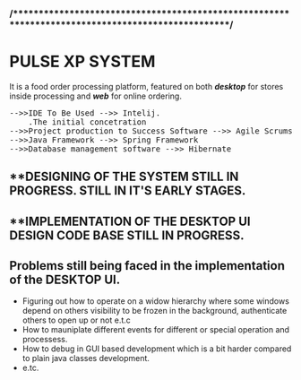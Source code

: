 <h3>/*************************************************************************************************/</h3>


 <h1>PULSE XP SYSTEM</h1> 
 
 <p>It is a food order processing platform, featured on both <b><i>desktop</i></b> for stores inside processing and <b><i>web</i></b> for online ordering.</p>

<div>
<pre>
-->>IDE To Be Used -->> Intelij.
    .The initial concetration
-->>Project production to Success Software -->> Agile Scrums
-->>Java Framework -->> Spring Framework
-->>Database management software -->> Hibernate
</pre>
</div>

<div><h2>**DESIGNING OF THE SYSTEM STILL IN PROGRESS. STILL IN IT'S EARLY STAGES.</h2></div>

<div><h2>**IMPLEMENTATION OF THE DESKTOP UI DESIGN CODE BASE STILL IN PROGRESS.</h2></div>

<div>
 <h2>Problems still being faced in the implementation of the <b>DESKTOP UI</b>.</h2>
 <ul>
  <li>Figuring out how to operate on a widow hierarchy where some windows depend on others visibility to be frozen in the background,
  authenticate others to open up or not e.t.c</li>
  <li>How to mauniplate different events for different or special operation and processess.</li>
  <li>How to debug in GUI based development which is a bit harder compared to plain java classes development.</li>
  <li>e.tc.</li>
 </ul>
</div>


